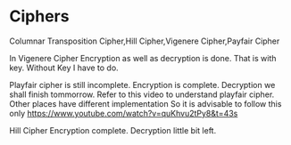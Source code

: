 # Ciphers
Columnar Transposition Cipher,Hill Cipher,Vigenere Cipher,Payfair Cipher

In Vigenere Cipher Encryption as well as decryption is done.
That is with key.
Without Key I have to do.

Playfair cipher is still incomplete.
Encryption is complete.
Decryption we shall finish tommorrow.
Refer to this video to understand playfair cipher.
Other places have different implementation So it is advisable to follow this only
https://www.youtube.com/watch?v=quKhvu2tPy8&t=43s

Hill Cipher Encryption complete.
Decryption little bit left.


